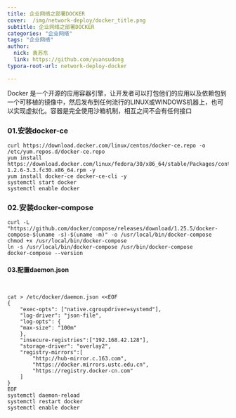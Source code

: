 ```yaml
---
title: 企业网络之部署DOCKER
cover:  /img/network-deploy/docker_title.png
subtitle: 企业网络之部署DOCKER
categories: "企业网络"
tags: "企业网络"
author:
  nick: 袁苏东
  link: https://github.com/yuansudong
typora-root-url: network-deploy-docker

---
```

Docker 是一个开源的应用容器引擎，让开发者可以打包他们的应用以及依赖包到一个可移植的镜像中，然后发布到任何流行的LINUX或WINDOWS机器上，也可以实现虚拟化。容器是完全使用沙箱机制，相互之间不会有任何接口



### 01.安装docker-ce



```
curl https://download.docker.com/linux/centos/docker-ce.repo -o /etc/yum.repos.d/docker-ce.repo
yum install https://download.docker.com/linux/fedora/30/x86_64/stable/Packages/containerd.io-1.2.6-3.3.fc30.x86_64.rpm -y
yum install docker-ce docker-ce-cli -y
systemctl start docker
systemctl enable docker
```



### 02.安装docker-compose



```
curl -L "https://github.com/docker/compose/releases/download/1.25.5/docker-compose-$(uname -s)-$(uname -m)" -o /usr/local/bin/docker-compose
chmod +x /usr/local/bin/docker-compose
ln -s /usr/local/bin/docker-compose /usr/bin/docker-compose
docker-compose --version
```



#### 03.配置daemon.json



```


cat > /etc/docker/daemon.json <<EOF
{
    "exec-opts": ["native.cgroupdriver=systemd"],
    "log-driver": "json-file",
    "log-opts": {
    "max-size": "100m"
    },
    "insecure-registries":["192.168.42.128"],
    "storage-driver": "overlay2",
    "registry-mirrors":[
        "http://hub-mirror.c.163.com",
        "https://docker.mirrors.ustc.edu.cn",
        "https://registry.docker-cn.com"
    ]
}
EOF
systemctl daemon-reload 
systemctl restart docker
systemctl enable docker
```

